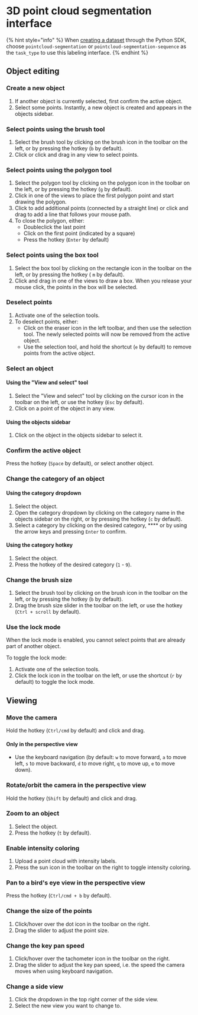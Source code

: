 # 3D point cloud segmentation interface

{% hint style="info" %}
When [creating a dataset](../../python-sdk.md#create-a-dataset) through the Python SDK, choose `pointcloud-segmentation` or `pointcloud-segmentation-sequence` as the `task_type` to use this labeling interface.&#x20;
{% endhint %}

## Object editing

### Create a new object

1. If another object is currently selected, first confirm the active object.
2. Select some points. Instantly, a new object is created and appears in the objects sidebar.

### Select points using the brush tool

1. Select the brush tool by clicking on the brush icon in the toolbar on the left, or by pressing the hotkey (`b` by default).
2. Click or click and drag in any view to select points.

### Select points using the polygon tool

1. Select the polygon tool by clicking on the polygon icon in the toolbar on the left, or by pressing the hotkey (`g` by default).
2. Click in one of the views to place the first polygon point and start drawing the polygon.
3. Click to add additional points (connected by a straight line) or click and drag to add a line that follows your mouse path.
4. To close the polygon, either:
   * Doubleclick the last point
   * Click on the first point (indicated by a square)
   * Press the hotkey (`Enter` by default)

### Select points using the box tool

1. Select the box tool by clicking on the rectangle icon in the toolbar on the left, or by pressing the hotkey ( `m` by default).
2. Click and drag in one of the views to draw a box. When you release your mouse click, the points in the box will be selected.

### Deselect points

1. Activate one of the selection tools.
2. To deselect points, either:
   * Click on the eraser icon in the left toolbar, and then use the selection tool. The newly selected points will now be removed from the active object.
   * Use the selection tool, and hold the shortcut (`e` by default) to remove points from the active object.

### Select an object

#### Using the "View and select" tool

1. Select the "View and select" tool by clicking on the cursor icon in the toolbar on the left, or use the hotkey (`Esc` by default).
2. Click on a point of the object in any view.

#### Using the objects sidebar

1. Click on the object in the objects sidebar to select it.

### Confirm the active object

Press the hotkey (`Space` by default), or select another object.

### Change the category of a**n object**

#### Using the category dropdown

1. Select the object.
2. Open the category dropdown by clicking on the category name in the objects sidebar on the right, or by pressing the hotkey (`c` by default).
3. Select a category by clicking on the desired category, **** or by using the arrow keys and pressing `Enter` to confirm.

#### Using the category hotkey

1. Select the object.
2. Press the hotkey of the desired category (`1` - `9`).

### Change the brush size

1. Select the brush tool by clicking on the brush icon in the toolbar on the left, or by pressing the hotkey (`b` by default).
2. Drag the brush size slider in the toolbar on the left, or use the hotkey (`Ctrl + scroll` by default).

### Use the lock mode

When the lock mode is enabled, you cannot select points that are already part of another object.

To toggle the lock mode:

1. Activate one of the selection tools.
2. Click the lock icon in the toolbar on the left, or use the shortcut (`r` by default) to toggle the lock mode.

## Viewing

### Move the camera

Hold the hotkey (`Ctrl/cmd` by default) and click and drag.

#### Only in the perspective view

* Use the keyboard navigation (by default: `w` to move forward, `a` to move left, `s` to move backward, `d` to move right, `q` to move up, `e` to move down).

### Rotate/orbit the camera in the perspective view

Hold the hotkey (`Shift` by default) and click and drag.

### Zoom to an object

1. Select the object.
2. Press the hotkey (`t` by default).

### Enable intensity coloring

1. Upload a point cloud with intensity labels.
2. Press the sun icon in the toolbar on the right to toggle intensity coloring.

### Pan to a bird's eye view in the perspective view

Press the hotkey (`Ctrl/cmd + b` by default).

### Change the size of the points

1. Click/hover over the dot icon in the toolbar on the right.
2. Drag the slider to adjust the point size.

### Change the key pan speed

1. Click/hover over the tachometer icon in the toolbar on the right.
2. Drag the slider to adjust the key pan speed, i.e. the speed the camera moves when using keyboard navigation.

### Change a side view

1. Click the dropdown in the top right corner of the side view.
2. Select the new view you want to change to.
